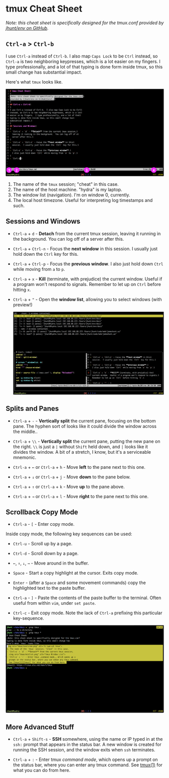 # tmux Cheat Sheet

_Note: this cheat sheet is specifically designed for the tmux.conf
provided by [jhunt/env on GitHub][env]._

## `Ctrl-a` > `Ctrl-b`

I use `Ctrl-a` instead of `Ctrl-b`.  I also map `Caps Lock` to be
`Ctrl` instead, so `Ctrl-a` is two neighboring keypresses, which
is a lot easier on my fingers.  I type professionally, and a lot
of that typing is done form inside tmux, so this small change has
substantial impact.

Here's what `tmux` looks like.

<img src="tmux/overview.png" alt="A typical tmux">

1. The name of the `tmux` session; "cheat" in this case.
2. The name of the host machine.  "hydra" is my laptop.
3. The window list (navigation).  I'm on window 0, currently.
4. The local host timezone.  Useful for interpreting log
   timestamps and such.

## Sessions and Windows

- `Ctrl-a` + `d` - **Detach** from the current tmux session,
  leaving it running in the background.  You can log off of a
  server after this.

- `Ctrl-a` + `Ctrl-n` - Focus the **next window** in this
  session.  I usually just hold down the `Ctrl` key for this.

- `Ctrl-a` + `Ctrl-p` - Focus the **previous window**.
  I also just hold down `Ctrl` while moving from `a` to `p`.

- `Ctrl-a` + `x` - **Kill** (terminate, with prejudice) the
  current window.  Useful if a program won't respond to signals.
  Remember to let up on `Ctrl` before hitting `x`.

- `Ctrl-a` + `"` - Open the **window list**, allowing you to
  select windows (with preview!)

  <img src="tmux/winlist.png" alt="tmux Window List">

## Splits and Panes

- `Ctrl-a` + `-` - **Vertically split** the current pane, focusing
  on the bottom pane.  The hyphen sort of looks like it could
  divide the window across the middle..

- `Ctrl-a` + `\\` - **Vertically split** the current pane, putting
  the new pane on the right.  `\\` is just a `|` without `Shift`
  held down, and `|` looks like it divides the window.  A bit of a
  stretch, I know, but it's a serviceable mnemonic.

- `Ctrl-a` + `←` or `Ctrl-a` + `h` - Move **left** to the pane next to this one.
- `Ctrl-a` + `↓` or `Ctrl-a` + `j` - Move **down** to the pane below.
- `Ctrl-a` + `↑` or `Ctrl-a` + `k` - Move **up** to the pane above.
- `Ctrl-a` + `→` or `Ctrl-a` + `l` - Move **right** to the pane next to this one.

## Scrollback Copy Mode

- `Ctrl-a` - `[` - Enter copy mode.

Inside copy mode, the following key sequences can be used:

- `Ctrl-u` - Scroll up by a page.
- `Ctrl-d` - Scroll down by a page.
- `←`, `↑`, `↓`, `→` - Move around in the buffer.

- `Space` - Start a copy highlight at the cursor.
  Exits copy mode.

- `Enter` - (after a `Space` and some movement commands) copy the
  highlighted text to the paste buffer.

- `Ctrl-a` - `]` - Paste the contents of the paste buffer to the
  terminal.  Often useful from within `vim`, under `set paste`.

- `Ctrl-c` - Exit copy mode.  Note the lack of `Ctrl-a` prefixing
  this particular key-sequence.

<img src="tmux/copy.png" alt="A tmux in copy mode, with
highlighted text">

## More Advanced Stuff

- `Ctrl-a` + `Shift-s` - **SSH** somewhere, using the name or IP
  typed in at the `ssh:` prompt that appears in the status bar.
  A new window is created for running the SSH session, and the
  window exits when `ssh` terminates.

- `Ctrl-a` + `:` - Enter tmux _command mode_, which opens up a
  prompt on the status bar, where you can enter any tmux command.
  See [tmux(1)][tmux1] for what you can do from here.


[env]:   https://github.com/jhunt/env
[tmux1]: https://linux.die.net/man/1/tmux
